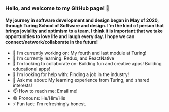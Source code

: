 ### Hello, and welcome to my GitHub page! 👋

#### My journey in software development and design began in May of 2020, through Turing School of Software and design. I'm the kind of person that brings joviality and optimism to a team. I think it is important that we take opportunities to love life and laugh every day. I hope we can connect/network/collaborate in the future!

- 🔭 I’m currently working on: My fourth and last module at Turing!
- 🌱 I’m currently learning: Redux, and ReactNative
- 🤝 I’m looking to collaborate on: Building fun and creative apps! Building educational apps!
- 🤔 I’m looking for help with: Finding a job in the industry!
- 💬 Ask me about: My learning experience from Turing, and shared interests!
- 📫 How to reach me: Email me!
- 😄 Pronouns: He/Him/His
- ⚡ Fun fact: I'm refreshingly honest.
